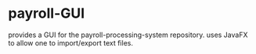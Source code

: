 # payroll-GUI
provides a GUI for the payroll-processing-system repository.
uses JavaFX to allow one to import/export text files.
